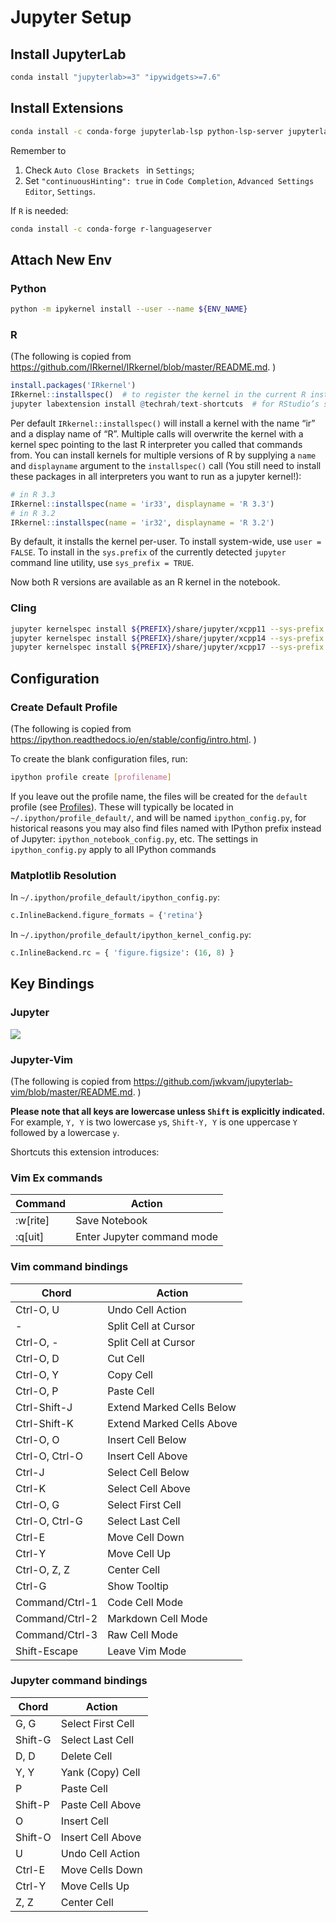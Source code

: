 # Jupyter Setup

## Install JupyterLab

```bash
conda install "jupyterlab>=3" "ipywidgets>=7.6" 
```

## Install Extensions

```bash
conda install -c conda-forge jupyterlab-lsp python-lsp-server jupyterlab_vim jupyterlab_code_formatter jupyterlab-variableinspector black isort
```

Remember to

1. Check `Auto Close Brackets ` in `Settings`;
2. Set `"continuousHinting": true` in `Code Completion`, `Advanced Settings Editor`, `Settings`.

If `R` is needed:

```bash
conda install -c conda-forge r-languageserver
```

## Attach New Env

### Python

```bash
python -m ipykernel install --user --name ${ENV_NAME}
```

### R

(The following is copied from https://github.com/IRkernel/IRkernel/blob/master/README.md. )

```R
install.packages('IRkernel')
IRkernel::installspec()  # to register the kernel in the current R installation
jupyter labextension install @techrah/text-shortcuts  # for RStudio’s shortcuts
```

Per default `IRkernel::installspec()` will install a kernel with the name “ir” and a display name of “R”. Multiple calls will overwrite the kernel with a kernel spec pointing to the last R interpreter you called that commands from. You can install kernels for multiple versions of R by supplying a `name` and `displayname` argument to the `installspec()` call (You still need to install these packages in all interpreters you want to run as a jupyter kernel!):

```R
# in R 3.3
IRkernel::installspec(name = 'ir33', displayname = 'R 3.3')
# in R 3.2
IRkernel::installspec(name = 'ir32', displayname = 'R 3.2')
```

By default, it installs the kernel per-user.  To install system-wide, use `user = FALSE`.  To install in the `sys.prefix` of the currently detected `jupyter` command line utility, use `sys_prefix = TRUE`.

Now both R versions are available as an R kernel in the notebook.

### Cling

```bash
jupyter kernelspec install ${PREFIX}/share/jupyter/xcpp11 --sys-prefix
jupyter kernelspec install ${PREFIX}/share/jupyter/xcpp14 --sys-prefix
jupyter kernelspec install ${PREFIX}/share/jupyter/xcpp17 --sys-prefix
```

## Configuration

### Create Default Profile

(The following is copied from https://ipython.readthedocs.io/en/stable/config/intro.html. )

To create the blank configuration files, run:

```bash
ipython profile create [profilename]
```

If you leave out the profile name, the files will be created for the `default` profile (see [Profiles](https://ipython.readthedocs.io/en/stable/config/intro.html#profiles)). These will typically be located in `~/.ipython/profile_default/`, and will be named `ipython_config.py`, for historical reasons you may also find files named with IPython prefix instead of Jupyter: `ipython_notebook_config.py`, etc. The settings in `ipython_config.py` apply to all IPython commands

### Matplotlib Resolution

In  `~/.ipython/profile_default/ipython_config.py`:

```python
c.InlineBackend.figure_formats = {'retina'}
```

In `~/.ipython/profile_default/ipython_kernel_config.py`:

```python
c.InlineBackend.rc = { 'figure.figsize': (16, 8) }
```

## Key Bindings

### Jupyter

![](https://blog.ja-ke.tech/assets/jupyterlab-shortcuts/Shortcuts.png)

### Jupyter-Vim

(The following is copied from https://github.com/jwkvam/jupyterlab-vim/blob/master/README.md. )

**Please note that all keys are lowercase unless `Shift` is explicitly indicated.**
For example, `Y, Y` is two lowercase `y`s, `Shift-Y, Y` is one uppercase `Y` followed by a lowercase `y`.

Shortcuts this extension introduces:

### Vim Ex commands

| Command  | Action                     |
| -------- | -------------------------- |
| :w[rite] | Save Notebook              |
| :q[uit]  | Enter Jupyter command mode |

### Vim command bindings

| Chord          | Action                    |
| -------------- | ------------------------- |
| Ctrl-O, U      | Undo Cell Action          |
| -              | Split Cell at Cursor      |
| Ctrl-O, -      | Split Cell at Cursor      |
| Ctrl-O, D      | Cut Cell                  |
| Ctrl-O, Y      | Copy Cell                 |
| Ctrl-O, P      | Paste Cell                |
| Ctrl-Shift-J   | Extend Marked Cells Below |
| Ctrl-Shift-K   | Extend Marked Cells Above |
| Ctrl-O, O      | Insert Cell Below         |
| Ctrl-O, Ctrl-O | Insert Cell Above         |
| Ctrl-J         | Select Cell Below         |
| Ctrl-K         | Select Cell Above         |
| Ctrl-O, G      | Select First Cell         |
| Ctrl-O, Ctrl-G | Select Last Cell          |
| Ctrl-E         | Move Cell Down            |
| Ctrl-Y         | Move Cell Up              |
| Ctrl-O, Z, Z   | Center Cell               |
| Ctrl-G         | Show Tooltip              |
| Command/Ctrl-1 | Code Cell Mode            |
| Command/Ctrl-2 | Markdown Cell Mode        |
| Command/Ctrl-3 | Raw Cell Mode             |
| Shift-Escape   | Leave Vim Mode            |

### Jupyter command bindings

| Chord   | Action            |
| ------- | ----------------- |
| G, G    | Select First Cell |
| Shift-G | Select Last Cell  |
| D, D    | Delete Cell       |
| Y, Y    | Yank (Copy) Cell  |
| P       | Paste Cell        |
| Shift-P | Paste Cell Above  |
| O       | Insert Cell       |
| Shift-O | Insert Cell Above |
| U       | Undo Cell Action  |
| Ctrl-E  | Move Cells Down   |
| Ctrl-Y  | Move Cells Up     |
| Z, Z    | Center Cell       |